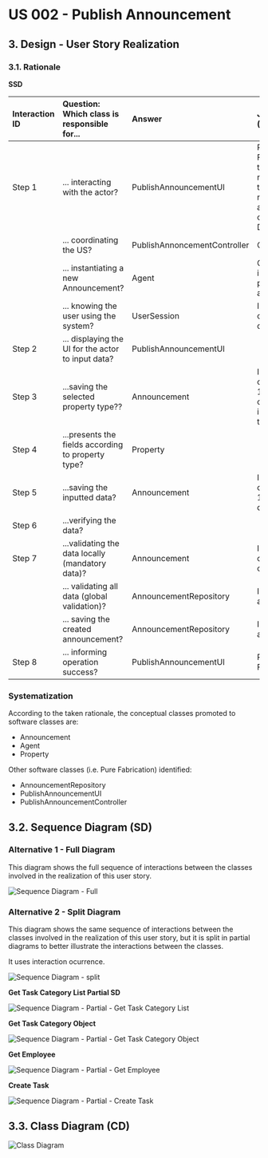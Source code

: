 # US 002 - Publish Announcement

## 3. Design - User Story Realization 

### 3.1. Rationale

**SSD**

| Interaction ID | Question: Which class is responsible for...                | Answer                       | Justification (with patterns)                                                                                 |
|:---------------|:-----------------------------------------------------------|:-----------------------------|:--------------------------------------------------------------------------------------------------------------|
| Step 1 	       | 	... interacting with the actor?                           | PublishAnnouncementUI        | Pure Fabrication: there is no reason to assign this responsibility to any existing class in the Domain Model. |
| 			  		        | 	... coordinating the US?                                  | PublishAnnoncementController | Controller                                                                                                    |
| 			  		        | 	... instantiating a new Announcement?                     | Agent                        | Creator (Rule 1): in the DM, Agent publish an announcement.                                                   |
| 			  		        | ... knowing the user using the system?                     | UserSession                  | IE: cf. A&A component documentation.                                                                          |
| Step 2  		     | 		... displaying the UI for the actor to input data?					  | PublishAnnouncementUI        |                                                                                                               |
| Step 3  		     | 	...saving the selected property type??                    | Announcement                 | IE: object created in step 1 is categorizaded into a property type.                                           |
| Step 4  		     | 	...presents the fields according to property type?        | Property                     |                                                                                                               |
| Step 5  		     | 	...saving the inputted data?                              | Announcement                 | IE: object created in step 1 has its own data.                                                                |
| Step 6  		     | 	...verifying the data?						                              |                              |                                                                                                               |              
| Step 7  		     | 	...validating the data locally (mandatory data)?          | Announcement                 | IE: The object created has its own data.                                                                      | 
| 			  		        | 	... validating all data (global validation)?              | AnnouncementRepository       | IE: knows all its announcements.                                                                              | 
| 			  		        | 	... saving the created announcement?                      |AnnouncementRepository                    | IE: owns all its announcements.                                                                               | 
| Step 8  		     | 	... informing operation success?                          | PublishAnnouncementUI        | Pure Fabrication.                                                                                             | 

### Systematization ##

According to the taken rationale, the conceptual classes promoted to software classes are: 

 * Announcement
 * Agent
 * Property

Other software classes (i.e. Pure Fabrication) identified: 
 * AnnouncementRepository
 * PublishAnnouncementUI  
 * PublishAnnouncementController


## 3.2. Sequence Diagram (SD)

### Alternative 1 - Full Diagram

This diagram shows the full sequence of interactions between the classes involved in the realization of this user story.

![Sequence Diagram - Full](svg/us006-sequence-diagram-full.svg)

### Alternative 2 - Split Diagram

This diagram shows the same sequence of interactions between the classes involved in the realization of this user story, but it is split in partial diagrams to better illustrate the interactions between the classes.

It uses interaction ocurrence.

![Sequence Diagram - split](svg/us006-sequence-diagram-split.svg)

**Get Task Category List Partial SD**

![Sequence Diagram - Partial - Get Task Category List](svg/us006-sequence-diagram-partial-get-task-category-list.svg)

**Get Task Category Object**

![Sequence Diagram - Partial - Get Task Category Object](svg/us006-sequence-diagram-partial-get-task-category.svg)

**Get Employee**

![Sequence Diagram - Partial - Get Employee](svg/us006-sequence-diagram-partial-get-employee.svg)

**Create Task**

![Sequence Diagram - Partial - Create Task](svg/us006-sequence-diagram-partial-create-task.svg)

## 3.3. Class Diagram (CD)

![Class Diagram](svg/us006-class-diagram.svg)